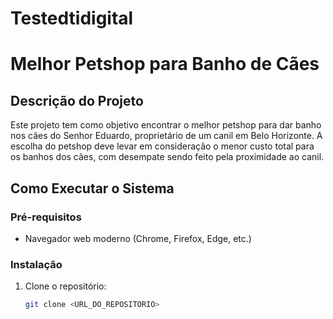# Testedtidigital
# Melhor Petshop para Banho de Cães

## Descrição do Projeto
Este projeto tem como objetivo encontrar o melhor petshop para dar banho nos cães do Senhor Eduardo, proprietário de um canil em Belo Horizonte. A escolha do petshop deve levar em consideração o menor custo total para os banhos dos cães, com desempate sendo feito pela proximidade ao canil.

## Como Executar o Sistema

### Pré-requisitos
- Navegador web moderno (Chrome, Firefox, Edge, etc.)

### Instalação

1. Clone o repositório:
   ```bash
   git clone <URL_DO_REPOSITORIO>
